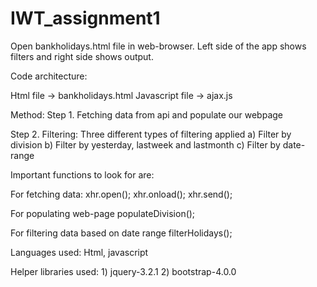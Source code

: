 # IWT_assignment1

Open bankholidays.html file in web-browser. Left side of the app shows filters and right side shows output.


Code architecture:

Html file -> bankholidays.html
Javascript file -> ajax.js

Method:
Step 1. Fetching data from api and populate our webpage

Step 2. Filtering: Three different types of filtering applied 
    a) Filter by division
    b) Filter by yesterday, lastweek and lastmonth
    c) Filter by date-range

Important functions to look for are:

For fetching data:
    xhr.open(); xhr.onload(); xhr.send();

For populating web-page
    populateDivision();

For filtering data based on date range
    filterHolidays();


Languages used:
Html, javascript

Helper libraries used:
    1) jquery-3.2.1
    2) bootstrap-4.0.0


